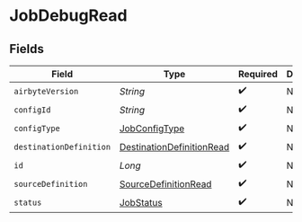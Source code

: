 # JobDebugRead


## Fields

| Field                                                                         | Type                                                                          | Required                                                                      | Description                                                                   |
| ----------------------------------------------------------------------------- | ----------------------------------------------------------------------------- | ----------------------------------------------------------------------------- | ----------------------------------------------------------------------------- |
| `airbyteVersion`                                                              | *String*                                                                      | :heavy_check_mark:                                                            | N/A                                                                           |
| `configId`                                                                    | *String*                                                                      | :heavy_check_mark:                                                            | N/A                                                                           |
| `configType`                                                                  | [JobConfigType](../../models/shared/JobConfigType.md)                         | :heavy_check_mark:                                                            | N/A                                                                           |
| `destinationDefinition`                                                       | [DestinationDefinitionRead](../../models/shared/DestinationDefinitionRead.md) | :heavy_check_mark:                                                            | N/A                                                                           |
| `id`                                                                          | *Long*                                                                        | :heavy_check_mark:                                                            | N/A                                                                           |
| `sourceDefinition`                                                            | [SourceDefinitionRead](../../models/shared/SourceDefinitionRead.md)           | :heavy_check_mark:                                                            | N/A                                                                           |
| `status`                                                                      | [JobStatus](../../models/shared/JobStatus.md)                                 | :heavy_check_mark:                                                            | N/A                                                                           |